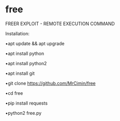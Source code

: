 # free
FREER EXPLOIT - REMOTE EXECUTION COMMAND

Installation:

•apt update && apt upgrade

•apt install python

•apt install python2

•apt install git

•git clone https://github.com/MrCimin/free

•cd free

•pip install requests

•python2 free.py
